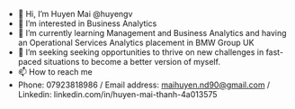 - 👋 Hi, I’m Huyen Mai @huyengv
- 👀 I’m interested in Business Analytics
- 🌱 I’m currently learning Management and Business Analytics and having an Operational Services Analytics placement in BMW Group UK
- 💞️ I’m seeking seeking opportunities to thrive on new challenges in fast-paced situations to become a better version of myself.
- 📫 How to reach me
- Phone: 07923818986 / Email address: maihuyen.nd90@gmail.com / Linkedin: linkedin.com/in/huyen-mai-thanh-4a013575



<!---
huyengv/huyengv is a ✨ special ✨ repository because its `README.md` (this file) appears on your GitHub profile.
You can click the Preview link to take a look at your changes.
--->
